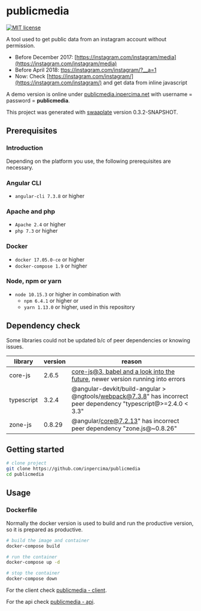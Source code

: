 # publicmedia

[![MIT license](https://img.shields.io/badge/license-MIT-blue.svg)](./LICENSE.md)

A tool used to get public data from an instagram account without permission.

* Before December 2017: [https://instagram.com/instagram/media](https://instagram.com/instagram/media)
* Before April 2018: [ttps://instagram.com/instagram/?__a=1](https://instagram.com/instagram/?__a=1)
* Now: Check [https://instagram.com/instagram/](https://instagram.com/instagram/) and get data from inline javascript

A demo version is online under [publicmedia.inpercima.net](http://publicmedia.inpercima.net) with username = password = **publicmedia**.

This project was generated with [swaaplate](https://github.com/inpercima/swaaplate) version 0.3.2-SNAPSHOT.

## Prerequisites

### Introduction

Depending on the platform you use, the following prerequisites are necessary.

### Angular CLI

* `angular-cli 7.3.8` or higher

### Apache and php

* `Apache 2.4` or higher
* `php 7.3` or higher

### Docker

* `docker 17.05.0-ce` or higher
* `docker-compose 1.9` or higher

### Node, npm or yarn

* `node 10.15.3` or higher in combination with
  * `npm 6.4.1` or higher or
  * `yarn 1.13.0` or higher, used in this repository

## Dependency check

Some libraries could not be updated b/c of peer dependencies or knowing issues.

| library    | version | reason |
| ---------- | ------- | ------ |
| core-js    | 2.6.5   | [core-js@3, babel and a look into the future](https://github.com/zloirock/core-js/blob/master/docs/2019-03-19-core-js-3-babel-and-a-look-into-the-future.md), newer version running into errors |
| typescript | 3.2.4   | @angular-devkit/build-angular > @ngtools/webpack@7.3.8" has incorrect peer dependency "typescript@>=2.4.0 < 3.3" |
| zone-js    | 0.8.29  | @angular/core@7.2.13" has incorrect peer dependency "zone.js@~0.8.26" |

## Getting started

```bash
# clone project
git clone https://github.com/inpercima/publicmedia
cd publicmedia
```

## Usage

### Dockerfile

Normally the docker version is used to build and run the productive version, so it is prepared as productive.

```bash
# build the image and container
docker-compose build

# run the container
docker-compose up -d

# stop the container
docker-compose down
```

For the client check [publicmedia - client](https://github.com/inpercima/publicmedia/tree/master/client).

For the api check [publicmedia - api](https://github.com/inpercima/publicmedia/tree/master/api).
